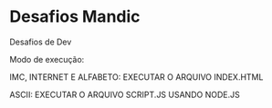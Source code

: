 # Desafios Mandic
Desafios de Dev

Modo de execução: 

IMC, INTERNET E ALFABETO: EXECUTAR O ARQUIVO INDEX.HTML

ASCII: EXECUTAR O ARQUIVO SCRIPT.JS USANDO NODE.JS
